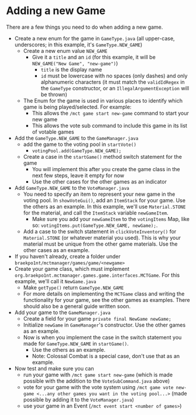 # Adding a new Game

There are a few things you need to do when adding a new game.

- Create a new enum for the game in `GameType.java` (all upper-case, underscores; in this example, it's `GameType.NEW_GAME`) 
  - Create a new enum value `NEW_GAME`
    - Give it a `title` and an `id` (for this example, it will be `NEW_GAME("New Game", "new-game")`)
      - `title` is the display name
      - `id` must be lowercase with no spaces (only dashes) and only alphanumeric characters (it must match the `validIdRegex` in the `GameType` constructor, or an `IllegalArgumentException` will be thrown)
  - The Enum for the game is used in various places to identify which game is being played/selected. For example:
    - This allows the `/mct game start new-game` command to start your new game
    - This allows the vote sub command to include this game in its list of votable games
- Add the `GameType.NEW_GAME` to the `GameManager.java`
  - add the game to the voting pool in `startVote()`
    - `votingPool.add(GameType.NEW_GAME);`
  - Create a case in the `startGame()` method switch statement for the game
    - You will implement this after you create the game class in the next few steps, leave it empty for now 
    - Use the other cases for the other games as an indicator 
- Add `GameType.NEW_GAME` to the `VoteManager.java`
  - You need to specify an item to represent your new game in the voting pool. In `showVoteGui()`, add an `ItemStack` for your game. Use the others as an example. In this example, we'll use `Material.STONE` for the material, and call the `ItemStack` variable `newGameItem`.
    - Make sure you add your `newGameItem` to the `votingItems` Map, like so: `votingItems.put(GameType.NEW_GAME, newGame);`.
  - Add a case to the switch statement in `clickVoteInventory()` for `Material.STONE` (or whatever material you used). This is why your material must be unique from the other game materials. Use the other cases as an example. 
- If you haven't already, create a folder under `braekpo1nt/mctmanager/games/game/<newgame>`
- Create your game class, which must implement `org.braekpo1nt.mctmanager.games.game.interfaces.MCTGame`. For this example, we'll call it `NewGame.java`
  - Make `getType()` return `GameType.NEW_GAME`
  - For more details on implementing the `MCTGame` class and writing the functionality for your game, see the other games as examples. There should also be a general guide written soon.
- Add your game to the `GameManager.java`
  - Create a field for your game `private final NewGame newGame;`
  - Initialize `newGame` in `GameManager`'s constructor. Use the other games as an example. 
  - Now is when you implement the case in the switch statement you made for `GameType.NEW_GAME` in `startGame()`. 
    - Use the others as an example. 
    - Note: Colossal Combat is a special case, don't use that as an example.
- Now test and make sure you can 
  - run your game with `/mct game start new-game` (which is made possible with the addition to the `VoteSubCommand.java` above)
  - vote for your game with the vote system using `/mct game vote new-game <...any other games you want in the voting pool...>` (made possible by adding it to the `VoteManager.java`)
  - use your game in an Event (`/mct event start <number of games>`)



